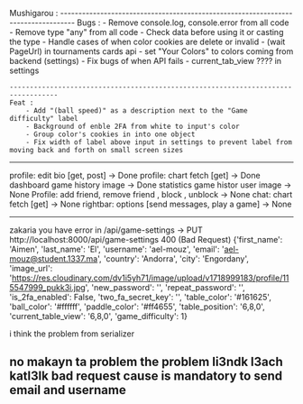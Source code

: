  Mushigarou :
    ----------------------------------------------------------------------------------
    Bugs :
        - Remove console.log, console.error from all code
        - Remove type "any" from all code
        - Check data before using it or casting the type
        - Handle cases of when color cookies are delete or invalid
        - (wait PageUrl) in tournaments cards api
        - set "Your Colors" to colors coming from backend (settings)
        - Fix bugs of when API fails
        - current_tab_view ???? in settings

    ----------------------------------------------------------------------------------
    Feat :
        - Add "(ball speed)" as a description next to the "Game difficulty" label
        - Background of enble 2FA from white to input's color
        - Group color's cookies in into one object
        - Fix width of label above input in settings to prevent label from moving back and forth on small screen sizes

----------------------------------------------------------
profile: edit bio [get, post] -> Done
profile: chart fetch [get] -> Done
dashboard game history image -> Done
statistics game histor user image -> None
Profile: add friend, remove friend , block , unblock -> None
chat: chart fetch [get] -> None
rightbar: options [send messages, play a game] -> None


---------------------------------------------------------------------------------
zakaria you have error in /api/game-settings
->  PUT http://localhost:8000/api/game-settings 400 (Bad Request)
{'first_name': 'Aimen', 'last_name': 'El', 'username': 'ael-mouz', 'email': 'ael-mouz@student.1337.ma', 'country': 'Andorra', 'city': 'Engordany', 'image_url': 'https://res.cloudinary.com/dv1i5yh71/image/upload/v1718999183/profile/115547999_pukk3i.jpg', 'new_password': '', 'repeat_password': '', 'is_2fa_enabled': False, 'two_fa_secret_key': '', 'table_color': '#161625', 'ball_color': '#ffffff', 'paddle_color': '#ff4655', 'table_position': '6,8,0', 'current_table_view': '6,8,0', 'game_difficulty': 1}

i think the problem from serializer

no makayn ta problem the problem li3ndk l3ach katl3lk bad request cause is mandatory to send email and username
---------------------------------------------------------------
